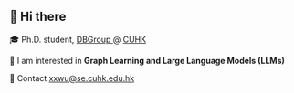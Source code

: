 
## 👋 Hi there

🎓 Ph.D. student, <a href="https://dbgroup.se.cuhk.edu.hk/"> DBGroup </a> @ <a href="https://www.cuhk.edu.hk/chinese/index.html">CUHK</a>

🌱 I am interested in **Graph Learning and Large Language Models (LLMs)**

📮 Contact xxwu@se.cuhk.edu.hk 
